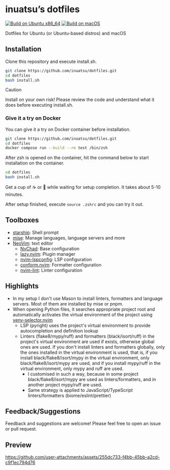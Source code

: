 # inuatsu’s dotfiles

[![Build on Ubuntu x86_64](https://github.com/inuatsu/dotfiles/actions/workflows/ubuntu_x86-64_build.yml/badge.svg)](https://github.com/inuatsu/dotfiles/actions/workflows/ubuntu_x86-64_build.yml)
[![Build on macOS](https://github.com/inuatsu/dotfiles/actions/workflows/macos_arm64_build.yml/badge.svg)](https://github.com/inuatsu/dotfiles/actions/workflows/macos_arm64_build.yml)

Dotfiles for Ubuntu (or Ubuntu-based distros) and macOS

## Installation

Clone this repository and execute install.sh.

```bash
git clone https://github.com/inuatsu/dotfiles.git
cd dotfiles
bash install.sh
```

> [!CAUTION]
>
> Install on your own risk!
> Please review the code and understand what it does before executing install.sh.

### Give it a try on Docker

You can give it a try on Docker container before installation.

```bash
git clone https://github.com/inuatsu/dotfiles.git
cd dotfiles
docker compose run --build --rm test /bin/zsh
```

After zsh is opened on the container,
hit the command below to start installation on the container.

```bash
cd dotfiles
bash install.sh
```

Get a cup of ☕ or 🍵 while waiting for setup completion. It takes about 5-10 minutes.

After setup finished, execute `source .zshrc` and you can try it out.

## Toolboxes

- [starship](https://starship.rs/): Shell prompt
- [mise](https://mise.jdx.dev/): Manage languages, language servers and more
- [NeoVim](https://neovim.io/): text editor
  - [NvChad](https://nvchad.com/): Base configuration
  - [lazy.nvim](https://lazy.folke.io/): Plugin manager
  - [nvim-lspconfig](https://github.com/neovim/nvim-lspconfig): LSP configuration
  - [conform.nvim](https://github.com/stevearc/conform.nvim): Formatter configuration
  - [nvim-lint](https://github.com/mfussenegger/nvim-lint): Linter configuration

## Highlights

- In my setup I don't use Mason to install linters, formatters and language servers.
  Most of them are installed by mise or pnpm.
- When opening Python files, it searches appropriate project root
  and automatically activates the virtual environment of the project using
  [venv-selector.nvim](https://github.com/linux-cultist/venv-selector.nvim/tree/regexp)
  - LSP (pyright) uses the project's virtual environment
    to provide autocompletion and definition lookup
  - Linters (flake8/mypy/ruff) and formatters (black/isort/ruff)
    in the project's virtual environment are used if exists,
    otherwise global ones are used.
    If you don't install linters and formatters globally,
    only the ones installed in the virtual environment is used, that is,
    if you install black/flake8/isort/mypy in the virtual environment,
    only black/flake8/isort/mypy are used,
    and if you install mypy/ruff in the virtual environment,
    only mypy and ruff are used.
    - I customised in such a way,
      because in some project black/flake8/isort/mypy are used as linters/formatters,
      and in another project mypy/ruff are used.
    - Same strategy is applied to JavaScript/TypeScript linters/formatters (biome/eslint/prettier)

## Feedback/Suggestions

Feedback and suggestions are welcome!
Please feel free to open an issue or pull request.

## Preview

https://github.com/user-attachments/assets/255dc733-f4bb-45bb-a2cd-c9f1ec794d76

